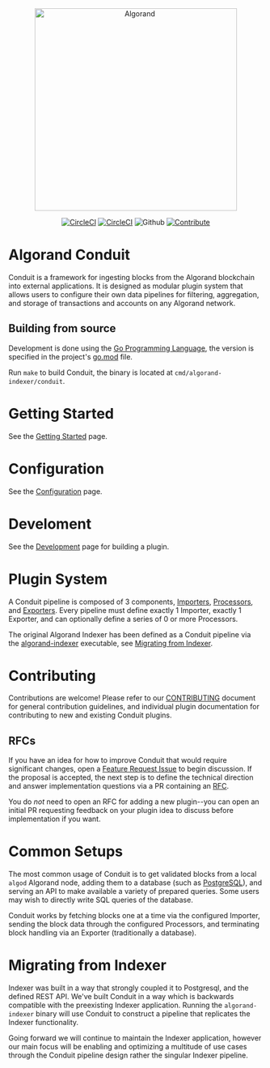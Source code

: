 <div style="text-align:center" align="center">
  <picture>
    <img src="./assets/algorand_logo_mark_black.svg" alt="Algorand" width="400">
    <source media="(prefers-color-scheme: dark)" srcset="./assets/algorand_logo_mark_white.svg">
    <source media="(prefers-color-scheme: light)" srcset="./assets/algorand_logo_mark_black.svg">
  </picture>

[![CircleCI](https://img.shields.io/circleci/build/github/algorand/indexer/develop?label=develop)](https://circleci.com/gh/algorand/indexer/tree/develop)
[![CircleCI](https://img.shields.io/circleci/build/github/algorand/indexer/master?label=master)](https://circleci.com/gh/algorand/indexer/tree/master)
![Github](https://img.shields.io/github/license/algorand/indexer)
[![Contribute](https://img.shields.io/badge/contributor-guide-blue?logo=github)](https://github.com/algorand/go-algorand/blob/master/CONTRIBUTING.md)
</div>

# Algorand Conduit

Conduit is a framework for ingesting blocks from the Algorand blockchain into external applications. It is designed as modular plugin system that allows users to configure their own data pipelines for filtering, aggregation, and storage of transactions and accounts on any Algorand network.

## Building from source

Development is done using the [Go Programming Language](https://golang.org/), the version is specified in the project's [go.mod](go.mod) file.

Run `make` to build Conduit, the binary is located at `cmd/algorand-indexer/conduit`.

# Getting Started

See the [Getting Started](conduit/GettingStarted.md) page.

# Configuration

See the [Configuration](conduit/Configuration.md) page.

# Develoment

See the [Development](conduit/Development.md) page for building a plugin.

# Plugin System
A Conduit pipeline is composed of 3 components, [Importers](../conduit/plugins/importers/), [Processors](../conduit/plugins/processors/), and [Exporters](../conduit/plugins/exporters/).
Every pipeline must define exactly 1 Importer, exactly 1 Exporter, and can optionally define a series of 0 or more Processors.

The original Algorand Indexer has been defined as a Conduit pipeline via the [algorand-indexer](../cmd/algorand-indexer/daemon.go) executable, see [Migrating from Indexer](#migrating-from-indexer).

# Contributing

Contributions are welcome! Please refer to our [CONTRIBUTING](https://github.com/algorand/go-algorand/blob/master/CONTRIBUTING.md) document for general contribution guidelines, and individual plugin documentation for contributing to new and existing Conduit plugins.

## RFCs
If you have an idea for how to improve Conduit that would require significant changes, open a [Feature Request Issue](https://github.com/algorand/indexer/issues/new/choose) to begin discussion. If the proposal is accepted, the next step is to define the technical direction and answer implementation questions via a PR containing an [RFC](./rfc/template.md).  

You do _not_ need to open an RFC for adding a new plugin--you can open an initial PR requesting feedback on your plugin idea to discuss before implementation if you want.

<!-- USAGE_START_MARKER -->

# Common Setups

The most common usage of Conduit is to get validated blocks from a local `algod` Algorand node, adding them to a database (such as [PostgreSQL](https://www.postgresql.org/)), and serving an API to make available a variety of prepared queries. Some users may wish to directly write SQL queries of the database.

Conduit works by fetching blocks one at a time via the configured Importer, sending the block data through the configured Processors, and terminating block handling via an Exporter (traditionally a database).


<!-- USAGE_END_MARKER_LINE -->

# Migrating from Indexer

Indexer was built in a way that strongly coupled it to Postgresql, and the defined REST API. We've built Conduit in a way which is backwards compatible with the preexisting Indexer application. Running the `algorand-indexer` binary will use Conduit to construct a pipeline that replicates the Indexer functionality.

Going forward we will continue to maintain the Indexer application, however our main focus will be enabling and optimizing a multitude of use cases through the Conduit pipeline design rather the singular Indexer pipeline.
